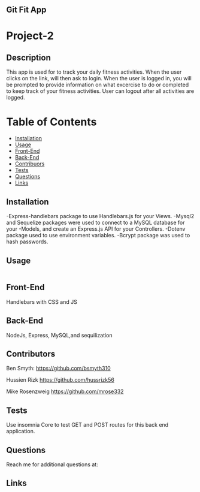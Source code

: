 ## Git Fit App 
# Project-2


## Description
This app is used for to track your daily fitness activities. When the user clicks on the link, will then ask to login. When the user is logged in, you will be prompted to provide information on what excercise to do or completed to keep track of your fitness activities. User can logout after all activities are logged.

# Table of Contents

 * [Installation](#installation)
 * [Usage](#usage)
 * [Front-End](#front-end)
 * [Back-End](#back-end)
 * [Contribuors](#contributors)
 * [Tests](#tests)
 * [Questions](#questions)
 * [Links](#links)
    

## Installation
-Express-handlebars package to use Handlebars.js for your Views.
-Mysql2 and Sequelize packages were used to connect to a MySQL database for your -Models, and create an Express.js API for your Controllers.
-Dotenv package used to use environment variables.
-Bcrypt package was used to hash passwords.


## Usage 
<img src="">

## Front-End
Handlebars with CSS and JS 

## Back-End
NodeJs, Express, MySQL,and sequilization

## Contributors

 Ben Smyth:
 https://github.com/bsmyth310

 Hussien Rizk
 https://github.com/hussrizk56

 Mike Rosenzweig
 https://github.com/mrose332

## Tests

Use insomnia Core to test GET and POST routes for this back end application.

## Questions

Reach me for additional questions at: 

## Links